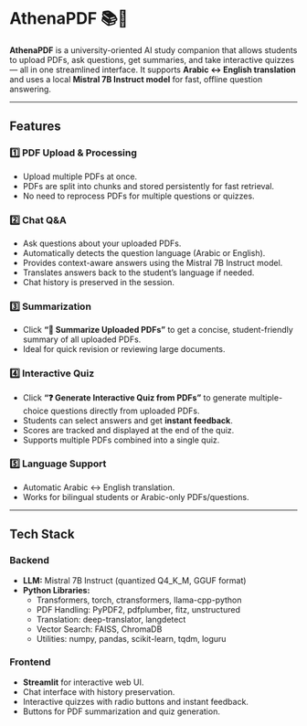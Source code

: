 # AthenaPDF 📚🤖

**AthenaPDF** is a university-oriented AI study companion that allows students to upload PDFs, ask questions, get summaries, and take interactive quizzes — all in one streamlined interface. It supports **Arabic ↔ English translation** and uses a local **Mistral 7B Instruct model** for fast, offline question answering.

---

## Features

### 1️⃣ PDF Upload & Processing
- Upload multiple PDFs at once.
- PDFs are split into chunks and stored persistently for fast retrieval.
- No need to reprocess PDFs for multiple questions or quizzes.

### 2️⃣ Chat Q&A
- Ask questions about your uploaded PDFs.
- Automatically detects the question language (Arabic or English).
- Provides context-aware answers using the Mistral 7B Instruct model.
- Translates answers back to the student’s language if needed.
- Chat history is preserved in the session.

### 3️⃣ Summarization
- Click **“📝 Summarize Uploaded PDFs”** to get a concise, student-friendly summary of all uploaded PDFs.
- Ideal for quick revision or reviewing large documents.

### 4️⃣ Interactive Quiz
- Click **“❓ Generate Interactive Quiz from PDFs”** to generate multiple-choice questions directly from uploaded PDFs.
- Students can select answers and get **instant feedback**.
- Scores are tracked and displayed at the end of the quiz.
- Supports multiple PDFs combined into a single quiz.

### 5️⃣ Language Support
- Automatic Arabic ↔ English translation.
- Works for bilingual students or Arabic-only PDFs/questions.

---

## Tech Stack

### Backend
- **LLM:** Mistral 7B Instruct (quantized Q4_K_M, GGUF format)  
- **Python Libraries:**
  - Transformers, torch, ctransformers, llama-cpp-python
  - PDF Handling: PyPDF2, pdfplumber, fitz, unstructured
  - Translation: deep-translator, langdetect
  - Vector Search: FAISS, ChromaDB
  - Utilities: numpy, pandas, scikit-learn, tqdm, loguru

### Frontend
- **Streamlit** for interactive web UI.
- Chat interface with history preservation.
- Interactive quizzes with radio buttons and instant feedback.
- Buttons for PDF summarization and quiz generation.

